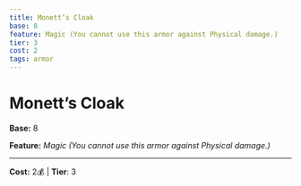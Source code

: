 ```yaml
---
title: Monett’s Cloak
base: 8
feature: Magic (You cannot use this armor against Physical damage.)
tier: 3
cost: 2
tags: armor
---
```

# Monett’s Cloak

**Base:** 8

**Feature:** _Magic (You cannot use this armor against Physical damage.)_

___
**Cost:** 2💰 | **Tier**: 3
